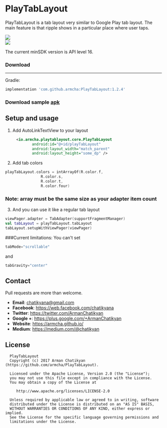 # PlayTabLayout

PlayTabLayout is a tab layout very similar to Google Play tab layout. The main feature is that ripple shows in a particular place where user taps.

![](art/regular.gif)<br/>
![](art/witIcon.gif)

The current minSDK version is API level 16.

### Download
-----------------------

Gradle:
```groovy
implementation 'com.github.armcha:PlayTabLayout:1.2.4'
```

### Download sample [apk](https://github.com/armcha/PlayTabLayout/tree/master/art/app.apk)

## Setup and usage

1. Add AutoLinkTextView to your layout
```xml
     <io.armcha.playtablayout.core.PlayTabLayout
            android:id="@+id/playTabLayout"
            android:layout_width="match_parent"
            android:layout_height="some_dp" />
```

2. Add tab colors

```kotlin
playTabLayout.colors = intArrayOf(R.color.f,
                R.color.s,
                R.color.t,
                R.color.four)
```

### Note: array must be the same size as your adapter item count

3. And you can use it like a regular tab layout

```kotlin
viewPager.adapter = TabAdapter(supportFragmentManager)
val tabLayout = playTabLayout.tabLayout
tabLayout.setupWithViewPager(viewPager)
```
###Current limitations: 
You can't set 
```java
tabMode="scrollable"
```
and 
```java
tabGravity="center"
```

## Contact

Pull requests are more than welcome.

- **Email**: chatikyana@gmail.com
- **Facebook**: https://web.facebook.com/chatikyana
- **Twitter**: https://twitter.com/ArmanChatikyan
- **Google +**: https://plus.google.com/+ArmanChatikyan
- **Website**: https://armcha.github.io/
- **Medium**: https://medium.com/@chatikyan

License
--------

      PlayTabLayout
      Copyright (c) 2017 Arman Chatikyan (https://github.com/armcha/PlayTabLayout).

      Licensed under the Apache License, Version 2.0 (the "License");
      you may not use this file except in compliance with the License.
      You may obtain a copy of the License at

         http://www.apache.org/licenses/LICENSE-2.0

      Unless required by applicable law or agreed to in writing, software
      distributed under the License is distributed on an "AS IS" BASIS,
      WITHOUT WARRANTIES OR CONDITIONS OF ANY KIND, either express or implied.
      See the License for the specific language governing permissions and
      limitations under the License.
